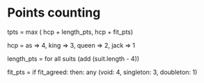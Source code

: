 # Points counting

tpts = max ( hcp + length_pts, hcp + fit_pts)

hcp = as => 4, king => 3, queen => 2, jack => 1

length_pts = for all suits (add (suit.length - 4))

fit_pts = if fit_agreed: then: any (void: 4, singleton: 3, doubleton: 1)
